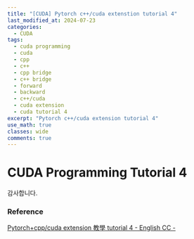```yaml
---
title: "[CUDA] Pytorch c++/cuda extenstion tutorial 4"
last_modified_at: 2024-07-23
categories:
  - CUDA
tags:
  - cuda programming
  - cuda
  - cpp
  - c++
  - cpp bridge
  - c++ bridge
  - forward
  - backward
  - c++/cuda
  - cuda extension
  - cuda tutorial 4
excerpt: "Pytorch c++/cuda extension tutorial 4"
use_math: true
classes: wide
comments: true
---
```


# CUDA Programming Tutorial 4


감사합니다.

### Reference
[Pytorch+cpp/cuda extension 教學 tutorial 4 - English CC -](https://www.youtube.com/watch?v=jXQxF5FnR5Q&list=PLDV2CyUo4q-LKuiNltBqCKdO9GH4SS_ec&index=4)
